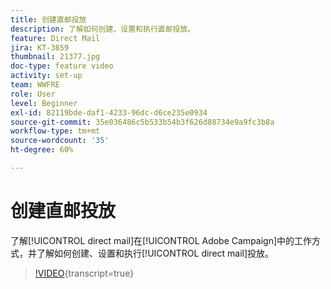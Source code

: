 ```yaml
---
title: 创建直邮投放
description: 了解如何创建、设置和执行直邮投放。
feature: Direct Mail
jira: KT-3859
thumbnail: 21377.jpg
doc-type: feature video
activity: set-up
team: WWFRE
role: User
level: Beginner
exl-id: 82119bde-daf1-4233-96dc-d6ce235e0934
source-git-commit: 35e036486c5b533b54b3f626d88734e9a9fc3b8a
workflow-type: tm+mt
source-wordcount: '35'
ht-degree: 60%

---
```


# 创建直邮投放

了解[!UICONTROL direct mail]在[!UICONTROL Adobe Campaign]中的工作方式，并了解如何创建、设置和执行[!UICONTROL direct mail]投放。

>[!VIDEO](https://video.tv.adobe.com/v/21377?quality=12&learn=on){transcript=true}
